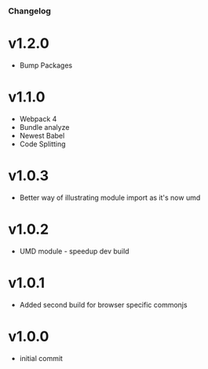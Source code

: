 ### Changelog

# v1.2.0
- Bump Packages

# v1.1.0
- Webpack 4
- Bundle analyze
- Newest Babel
- Code Splitting

# v1.0.3
- Better way of illustrating module import as it's now umd

# v1.0.2
- UMD module - speedup dev build

# v1.0.1
- Added second build for browser specific commonjs

# v1.0.0
- initial commit
